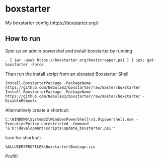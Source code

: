 # boxstarter
My boxstarter config (https://boxstarter.org/)

## How to run

Spin up an admin powershel and install boxstarter by running

    . { iwr -useb https://boxstarter.org/bootstrapper.ps1 } | iex; get-boxstarter -Force
    
Then run the install script from an elevated Boxstarter Shell

    Install-BoxstarterPackage -PackageName https://github.com/Nebula83/boxstarter/raw/master/boxstarter
    Install-BoxstarterPackage -PackageName https://github.com/Nebula83/boxstarter/raw/master/boxstarter -DisableReboots
    
Alternatively create a shortcut:

    C:\WINDOWS\System32\WindowsPowerShell\v1.0\powershell.exe -ExecutionPolicy unrestricted -Command "&'D:\development\scripts\update_boxstarter.ps1'"
    
Icon for shortcut:

    %ALLUSERSPROFILE%\Boxstarter\BoxLogo.ico

Profit!
